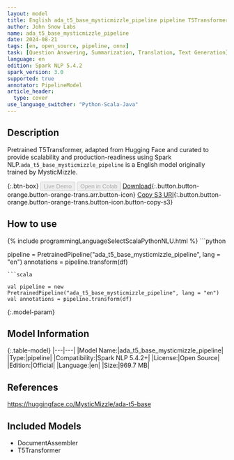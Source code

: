 ```yaml
---
layout: model
title: English ada_t5_base_mysticmizzle_pipeline pipeline T5Transformer from MysticMizzle
author: John Snow Labs
name: ada_t5_base_mysticmizzle_pipeline
date: 2024-08-21
tags: [en, open_source, pipeline, onnx]
task: [Question Answering, Summarization, Translation, Text Generation]
language: en
edition: Spark NLP 5.4.2
spark_version: 3.0
supported: true
annotator: PipelineModel
article_header:
  type: cover
use_language_switcher: "Python-Scala-Java"
---
```


## Description

Pretrained T5Transformer, adapted from Hugging Face and curated to provide scalability and production-readiness using Spark NLP.`ada_t5_base_mysticmizzle_pipeline` is a English model originally trained by MysticMizzle.

{:.btn-box}
<button class="button button-orange" disabled>Live Demo</button>
<button class="button button-orange" disabled>Open in Colab</button>
[Download](https://s3.amazonaws.com/auxdata.johnsnowlabs.com/public/models/ada_t5_base_mysticmizzle_pipeline_en_5.4.2_3.0_1724251934013.zip){:.button.button-orange.button-orange-trans.arr.button-icon}
[Copy S3 URI](s3://auxdata.johnsnowlabs.com/public/models/ada_t5_base_mysticmizzle_pipeline_en_5.4.2_3.0_1724251934013.zip){:.button.button-orange.button-orange-trans.button-icon.button-copy-s3}

## How to use



<div class="tabs-box" markdown="1">
{% include programmingLanguageSelectScalaPythonNLU.html %}
```python

pipeline = PretrainedPipeline("ada_t5_base_mysticmizzle_pipeline", lang = "en")
annotations =  pipeline.transform(df)   

```
```scala

val pipeline = new PretrainedPipeline("ada_t5_base_mysticmizzle_pipeline", lang = "en")
val annotations = pipeline.transform(df)

```
</div>

{:.model-param}
## Model Information

{:.table-model}
|---|---|
|Model Name:|ada_t5_base_mysticmizzle_pipeline|
|Type:|pipeline|
|Compatibility:|Spark NLP 5.4.2+|
|License:|Open Source|
|Edition:|Official|
|Language:|en|
|Size:|969.7 MB|

## References

https://huggingface.co/MysticMizzle/ada-t5-base

## Included Models

- DocumentAssembler
- T5Transformer
